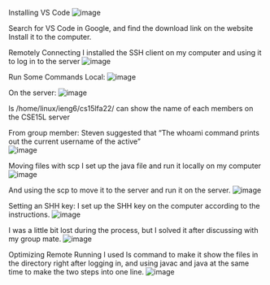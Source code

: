 Installing VS Code
 ![image](https://user-images.githubusercontent.com/77312914/193115818-0a4d309e-47ef-4945-bd64-b55145a729d2.png)

Search for VS Code in Google, and find the download link on the website
Install it to the computer.

Remotely Connecting
I installed the SSH client on my computer and using it to log in to the server
![image](https://user-images.githubusercontent.com/77312914/193115867-43bfe107-4f7e-4af9-956f-b40e5f084969.png)


Run Some Commands
Local:
![image](https://user-images.githubusercontent.com/77312914/193116080-bc5a436c-0607-4593-8c8f-83889f84ea8e.png)

On the server:
![image](https://user-images.githubusercontent.com/77312914/193116100-19afae33-0a7f-4563-97db-bb83d3b088c9.png)

ls /home/linux/ieng6/cs15lfa22/ can show the name of each members on the CSE15L server
 

From group member:
Steven suggested that “The whoami command prints out the current username of the active”  
![image](https://user-images.githubusercontent.com/77312914/193116142-a7da9ef5-53a9-44c6-ac7a-112e13514d3f.png)


Moving files with scp
I set up the java file and run it locally on my computer
![image](https://user-images.githubusercontent.com/77312914/193116170-e6e9c198-29c5-49c4-b900-ba1b45f1b86e.png)

 
And using the scp to move it to the server and run it on the server.
![image](https://user-images.githubusercontent.com/77312914/193116185-949925c3-83b9-4c38-ba4d-3bcbc99e96cc.png)

 
Setting an SHH key:
I set up the SHH key on the computer according to the instructions.
![image](https://user-images.githubusercontent.com/77312914/193116216-dd5327d5-2540-46c2-a6d2-a0ebe29481db.png)


I was a little bit lost during the process, but I solved it after discussing with my group mate.
![image](https://user-images.githubusercontent.com/77312914/193116237-b0b5c533-2b08-460f-97c2-3a237778c4da.png)

Optimizing Remote Running
I used ls command to make it show the files in the directory right after logging in, and using javac and java at the same time to make the two steps into one line.
![image](https://user-images.githubusercontent.com/77312914/193116273-91a7e553-023d-483e-acdc-ef7b701af72a.png)

 
